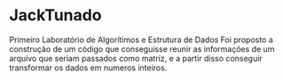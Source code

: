 # JackTunado
Primeiro Laboratório de Algorítimos e Estrutura de Dados
Foi proposto a construção de um código que conseguisse reunir as informações de um arquivo que seriam passados como matriz,
e a partir disso conseguir transformar os dados em numeros inteiros.
